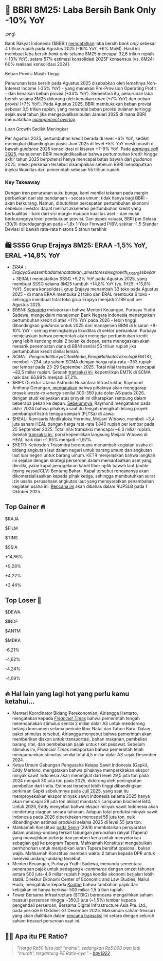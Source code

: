 # 🏦 BBRI 8M25: Laba Bersih Bank Only -10% YoY

.png)

Bank Rakyat Indonesia ($BBRI) [mencatatkan](https://www.ir-bri.com/misc/QR/2025/BRI_Lapkeu_M08_2025_Eng.pdf) laba bersih _bank only_ sebesar 4 triliun rupiah pada Agustus 2025 (\-16% YoY, +6% MoM). Hasil ini membuat laba bersih _bank only_ selama 8M25 mencapai 32,6 triliun rupiah (\-10% YoY), setara 57% estimasi konsolidasi 2025F konsensus (vs. 8M24: 60% realisasi konsolidasi 2024).

Beban Provisi Masih Tinggi

Penurunan laba bersih pada Agustus 2025 disebabkan oleh lemahnya Non-Interest Income (-25% YoY) - yang menekan Pre-Provision Operating Profit - dan kenaikan beban provisi (+34% YoY). Sementara itu, penurunan laba bersih selama 8M25 didorong oleh kenaikan _opex_ (+7% YoY) dan beban provisi (+7% YoY). Pada Agustus 2025, BBRI membukukan beban provisi sebesar 3,5 triliun rupiah, yang menandai beban provisi bulanan tertinggi sejak awal tahun jika mengecualikan bulan Januari 2025 di mana BBRI mencatatkan [_management overlay_](https://snips.stockbit.com/snips-terbaru/bbri-1m25-laba-bersih-58-yoy-beban-provisi-diproyeksikan-turun).

Loan Growth Sedikit Meningkat

Per Agustus 2025, pertumbuhan kredit berada di level +6% YoY, sedikit meningkat dibandingkan posisi Juni 2025 di level +5% YoY meski masih di bawah _guidance_ 2025 konsolidasi di kisaran +7-9% YoY. Pada [_earnings call_ 2Q25](https://stockbit.com/post/19754892), manajemen BBRI mengindikasikan bahwa pertumbuhan kredit hingga akhir tahun 2025 berpotensi hanya mencapai batas bawah dari _guidance_ 2025, meski perkiraan tersebut disampaikan sebelum BBRI mendapatkan injeksi likuiditas dari pemerintah sebesar 55 triliun rupiah.

### Key Takeaway

Dengan tren penurunan suku bunga, kami menilai tekanan pada margin perbankan dari sisi pendanaan - secara umum, tidak hanya bagi BBRI - akan berkurang. Namun, dibutuhkan percepatan pertumbuhan ekonomi sebelum investor dapat melihat akselerasi pertumbuhan kredit yang berkualitas - baik dari sisi margin maupun kualitas aset - dan mulai berkurangnya level pembukuan provisi. Dari aspek valuasi, BBRI per Selasa (30/9) diperdagangkan pada ~1,8x 1-Year Forward P/BV, sekitar -1,5 Standar Deviasi di bawah rata-rata historis 5 tahun terakhir.

## 🛍️ SSSG Grup Erajaya 8M25: ERAA -1,5% YoY, ERAL +14,8% YoY

- $ERAA: Erajaya Swasembada mencatatkan _same store sales growth_ (SSSG) sebesar +3% YoY pada Agustus 2025, sehingga SSSG selama 8M25 terkontraksi -1,5% YoY (vs. 1H25: -3,1% YoY). Sementara itu, Sinar Eka Selaras ($ERAL) mencatatkan SSSG +9,2% YoY pada Agustus 2025, yang membuat SSSG selama 8M25 tumbuh +14,8% YoY (vs. 1H25: +15,8% YoY). Secara konsolidasi, grup Erajaya menambah 33 toko pada Agustus 2025 - di mana ERAA membuka 21 toko dan ERAL membuka 6 toko - sehingga membuat total toko grup Erajaya menjadi 2.189 unit per Agustus 2025.
- $BBNI: [_Katadata_](https://katadata.co.id/finansial/makro/68db2c3366bdb/menkeu-purbaya-tiba-tiba-sidak-kantor-bni-ini-penyebabnya) melaporkan bahwa Menteri Keuangan, Purbaya Yudhi Sadewa, mengeklaim manajemen Bank Negara Indonesia menargetkan pertumbuhan kredit di atas +11% YoY pada 2026 - lebih tinggi dibandingkan _guidance_ untuk 2025 dari manajemen BBNI di kisaran +8-10% YoY - seiring meningkatnya likuiditas di sektor perbankan. Purbaya menjelaskan bahwa pemerintah akan mengejar pertumbuhan kredit yang lebih kencang mulai 2 bulan ke depan, serta menegaskan akan menarik penempatan dana di BBNI senilai 55 triliun rupiah jika pertumbuhan kredit dinilai lemah.
- $SCMA: Pengendali Surya Citra Media, Elang Mahkota Teknologi ($EMTK), membeli ~234 juta saham SCMA dengan harga rata-rata ~353 rupiah per lembar pada 23-29 September 2025. Total nilai transaksi mencapai ~82,5 miliar rupiah. Setelah [transaksi ini](https://www.idx.co.id/StaticData/NewsAndAnnouncement/ANNOUNCEMENTSTOCK/From_EREP/202509/9e2e73474b_6727c863b7.pdf), kepemilikan EMTK di SCMA naik dari 66,89% menjadi 67,2%.
- $BIPI: Direktur Utama Astrindo Nusantara Infrastruktur, Raymond Anthony Gerungan, [mengatakan](https://market.bisnis.com/read/20250929/192/1915793/astrindo-nusantara-bipi-eksekusi-proyek-waste-to-energy-us350-juta-tahun-depan) bahwa pihaknya akan menggarap proyek _waste-to-energy_ senilai 300-350 juta dolar AS pada 2026, dengan studi kelayakan atas proyek ini diharapkan rampung dalam beberapa pekan ke depan. [Sebelumnya](https://snips.stockbit.com/snips-terbaru/cbdk-anak-usaha-pani-ipo-dengan-valuasi-rp17-23-t#:~:text=%24BIPI%3A%20Direktur%20Utama,green%20industry.), Raymond mengatakan pada akhir 2024 bahwa pihaknya saat itu tengah mengikuti lelang proyek pembangkit listrik tenaga sampah (PLTSa) di Jawa.
- $HEAL: Komisaris Medikaloka Hermina, Meijani Wibowo, membeli ~3,4 juta saham HEAL dengan harga rata-rata 1.840 rupiah per lembar pada 25 September 2025. Total nilai transaksi mencapai ~6,3 miliar rupiah. Setelah [transaksi ini](https://www.idx.co.id/StaticData/NewsAndAnnouncement/ANNOUNCEMENTSTOCK/From_EREP/202509/250ca14f6e_f6fb9ce70f.pdf), porsi kepemilikan langsung Meijani Wibowo di HEAL naik dari ~1,95% menjadi ~1,97%.
- $KETR: Ketrosden Triasmitra berencana menambah kegiatan usaha di bidang angkutan laut dalam negeri untuk barang umum dan angkutan laut luar negeri untuk barang umum. KETR menjelaskan bahwa langkah ini sejalan dengan strategi perseroan dalam memanfaatkan aset yang dimiliki, yakni kapal penggelaran kabel fiber optik bawah laut (_cable laying vessel_/CLV) Bentang Bahari. Kapal tersebut rencananya akan dikomersialisasikan kepada pihak ketiga, sehingga membutuhkan surat izin usaha perusahaan angkutan laut yang mensyaratkan penambahan kegiatan usaha ini. [Rencana ini](https://www.idx.co.id/StaticData/NewsAndAnnouncement/ANNOUNCEMENTSTOCK/From_EREP/202508/98b03002e6_abae7ab01d.pdf) akan dibahas dalam RUPSLB pada 1 Oktober 2025.

## Top Gainer 🔥

$RAJA

$FILM

$TINS

$SSIA

+14,86%

+9,28%

+4,22%

+3,44%

## Top Loser 🤕

$DEWA

$INDF

$ANTM

$MDKA

\-6,21%

\-4,62%

\-4,24%

\-4,09%

## 🔥 Hal lain yang lagi hot yang perlu kamu ketahui...

- Menteri Koordinator Bidang Perekonomian, Airlangga Hartarto, mengatakan kepada [_Financial Times_](https://www.ft.com/content/debf5656-81b3-4d87-837f-7153ec2d962f) bahwa pemerintah tengah merencanakan stimulus senilai 2 miliar dolar AS untuk mendorong belanja konsumen selama periode libur Natal dan Tahun Baru. Dalam paket stimulus tersebut, Airlangga menyebut bahwa pemerintah akan memberikan diskon untuk transportasi, bahan makanan, pembelian barang ritel, dan pembebasan pajak untuk tiket pesawat. Sebelum stimulus ini, _Financial Times_ melaporkan bahwa pemerintah telah mengumumkan stimulus senilai total 4,5 miliar dolar AS sejak Desember 2024.
- Ketua Umum Gabungan Pengusaha Kelapa Sawit Indonesia (Gapki), Eddy Martono, mengatakan bahwa pihaknya memperkirakan ekspor minyak sawit Indonesia akan meningkat dari level 29,5 juta ton pada 2024 menjadi 30 juta ton pada 2025, didorong oleh peningkatan pembelian dari India. Estimasi tersebut lebih tinggi dibandingkan perkiraan Gapki sebelumnya pada [Juli 2025](https://snips.stockbit.com/snips-terbaru/-bbni-1h25-laba-bersih-6-yoy-di-bawah-ekspektasi#:~:text=Gabungan%20Pengusaha%20Kelapa,dari%20level%2019%25.), yang saat itu memproyeksikan ekspor minyak sawit Indonesia selama 2025 hanya akan mencapai 28 juta ton akibat mandatori campuran biodiesel B40. Untuk 2026, Eddy menyebut bahwa ekspor minyak sawit Indonesia akan cenderung stagnan secara tahunan. Adapun total produksi minyak sawit Indonesia pada 2026 diperkirakan mencapai 56 juta ton, naik dibandingkan estimasi produksi selama 2025 di level 55 juta ton.
- Mahkamah Konstitusi [pada Senin](https://www.mkri.id/berita/uu-tapera-inkonstitusional-jika-tidak-ditata-ulang-dalam-2-tahun-23845) (29/9) membatalkan persyaratan dalam undang-undang terkait tabungan perumahan rakyat (Tapera) yang mewajibkan pekerja dan pemberi kerja untuk menyetorkan sebagian gaji ke program Tapera. Mahkamah Konstitusi mengabulkan permohonan untuk menjadikan iuran Tapera bersifat opsional, bukan wajib. Mahkamah Konstitusi memberi waktu 2 tahun kepada DPR untuk merevisi undang-undang tersebut.
- Menteri Keuangan, Purbaya Yudhi Sadewa, menunda sementara penerapan pajak untuk pedagang _e-commerce_ dengan omzet tahunan antara 500 juta-4,8 miliar rupiah hingga kondisi ekonomi berjalan lebih stabil. Direktur Ekonomi Center of Economic and Law Studies, Nailul Huda, mengatakan kepada [_Kontan_](https://epaper.kontan.co.id/mobile/harian/2025/09/30) bahwa tambahan pajak dari kebijakan ini hanya berkisar 500 miliar-1,5 triliun rupiah.
- Tower Bersama Infrastructure ($TBIG) berencana mengalihkan saham treasuri perseroan hingga ~350,3 juta (~1,5%) lembar kepada pengendali perseroan, Bersama Digital Infrastructure Asia Pte. Ltd., pada periode 6 Oktober-31 Desember 2025. Maksimum saham treasuri yang akan dialihkan dalam [rencana transaksi](https://www.idx.co.id/StaticData/NewsAndAnnouncement/ANNOUNCEMENTSTOCK/From_EREP/202509/bffa114bde_a0e47172e8.pdf) ini setara dengan seluruh saham treasuri perseroan saat ini.

## 🤷‍♂️ Apa itu PE Ratio?

> _"Harga Rp50 bisa jadi "mahal", sedangkan Rp5.000 bisa jadi "murah", tergantung PE Ratio-nya." -_ [_bay1922_](https://stockbit.com/bay1922)
